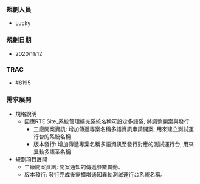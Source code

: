 ### <div id="user">規劃人員</div>
* Lucky

### <div id="updatedate">規劃日期</div>
* 2020/11/12

### <div id="trac">TRAC</div>
* #8195

### <div id="requirement">需求展開</div>
* 規格說明
  * 因應RTE Site_系統管理擴充系統名稱可設定多語系, 將調整開案與發行
    * 工廠開案資訊: 增加傳遞專案名稱多語資訊申請開案, 用來建立測試運行台的系統名稱      
    * 版本發行: 增加傳遞專案名稱多語資訊至發行對應的測試運行台, 用來異動多語系名稱
* 規劃項目展開
  * 工廠開案資訊: 開案通知的傳遞參數異動。
  * 版本發行: 發行完成後需擴增通知異動測試運行台系統名稱。
